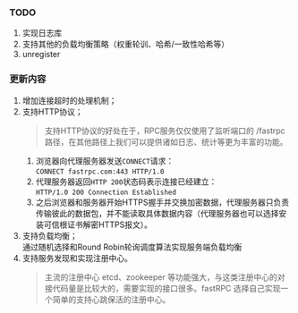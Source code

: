 ### TODO
1. 实现日志库
2. 支持其他的负载均衡策略（权重轮训、哈希/一致性哈希等）
3. unregister
### 更新内容
1. 增加连接超时的处理机制；
2. 支持HTTP协议；
    > 支持HTTP协议的好处在于，RPC服务仅仅使用了监听端口的 /fastrpc 路径，在其他路径上我们可以提供诸如日志、统计等更为丰富的功能。
    1. 浏览器向代理服务器发送`CONNECT`请求：  
       `CONNECT fastrpc.com:443 HTTP/1.0`
    2. 代理服务器返回`HTTP 200`状态码表示连接已经建立：  
       `HTTP/1.0 200 Connection Established`
    3. 之后浏览器和服务器开始HTTPS握手并交换加密数据，代理服务器只负责传输彼此的数据包，并不能读取具体数据内容（代理服务器也可以选择安装可信根证书解密HTTPS报文）。 
3. 支持负载均衡；  
   通过随机选择和Round Robin轮询调度算法实现服务端负载均衡
4. 支持服务发现和实现注册中心。
    > 主流的注册中心 etcd、zookeeper 等功能强大，与这类注册中心的对接代码量是比较大的，需要实现的接口很多。fastRPC 选择自己实现一个简单的支持心跳保活的注册中心。
